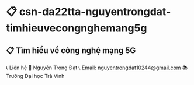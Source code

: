 # 📋 csn-da22tta-nguyentrongdat-timhieuvecongnghemang5g
## 📋 Tìm hiểu về công nghệ mạng 5G

📞 Liên hệ
👤 Nguyễn Trọng Đạt
📞 Email: nguyentrongdat10244@gmail.com
📚 Trường Đại học Trà Vinh
